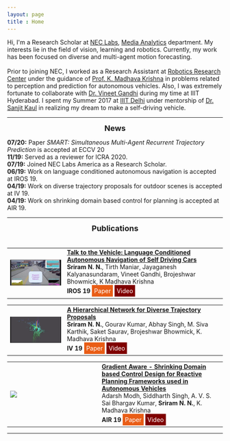 ```yaml
---
layout: page
title : Home
---
```

<style>
a.paper:link, a.paper:visited {
  background-color: #E95D16;
  color: white;
  padding: 5px 5px;
  text-align: center;
  text-decoration: none;
  display: inline-block;
}

a.paper:hover, a.paper:active {
  background-color: red;
}
a.video:link, a.video:visited {
  background-color: #800000;
  color: white;
  padding: 5px 5px;
  text-align: center;
  text-decoration: none;
  display: inline-block;
}

a.video:hover, a.video:active {
  background-color: red;
}
</style>

Hi, I'm a Research Scholar at <a href="http://www.nec-labs.com">NEC Labs</a>, <a href="http://www.nec-labs.com/research-departments/media-analytics/media-analytics-home">Media Analytics</a> department. My interests lie in the field of vision, learning and robotics. Currently, my work has been focused on diverse and multi-agent motion forecasting. 
<br/>
<br/>
Prior to joining NEC, I worked as a Research Assistant at <a href="https://robotics.iiit.ac.in/">Robotics Research Center</a> under the guidance of <a href="https://www.iiit.ac.in/people/faculty/mkrishna/">Prof. K. Madhava Krishna</a> in problems related to perception and prediction for autonomous vehicles. Also, I was extremely fortunate to collaborate with <a href="https://faculty.iiit.ac.in/~vgandhi/">Dr. Vineet Gandhi</a> during my time at IIIT Hyderabad. I spent my Summer 2017 at <a href="https://www.iiitd.ac.in">IIIT Delhi</a> under mentorship of <a href="https://sites.google.com/view/sanjitkkaul/">Dr. Sanjit Kaul</a> in realizing my dream to make a self-driving vehicle.

<!-- Hi, I'm a Research Scholar at <a href="http://www.nec-labs.com">NEC Laboratories America Inc</a>. My interests lie in the field of computer vision and deep learning especially targeted towards autonomous vehicles. Prior to joining NEC, I worked as a Research Assistant under <a href="https://www.iiit.ac.in/people/faculty/mkrishna/">Prof. K. Madhava Krishna</a> at <a href="https://robotics.iiit.ac.in/">Robotics Research Center</a> on various projects related to autonomous vehicles. I also interned at <a href="https://www.iiitd.ac.in">IIIT Delhi</a> during my summer 2017 where I worked extensively on planning and perception of an autonomous car project.
 -->
<hr/>
<font size="4">
<div align="center"><b>News</b></div>
</font>

**07/20:** Paper *SMART: Simultaneous Multi-Agent Recurrent Trajectory Prediction* is accepted at ECCV 20 <br />
**11/19:** Served as a reviewer for ICRA 2020. <br/>
**07/19:** Joined NEC Labs America as a Research Scholar. <br/>
**06/19:** Work on language conditioned autonomous navigation is accepted at IROS 19. <br/>
**04/19:** Work on diverse trajectory proposals for outdoor scenes is accepted at IV 19. <br/>
**04/19:** Work on shrinking domain based control for planning is accepted at AIR 19. <br/>

<hr/>
<font size="4">
<div align="center"><b>Publications</b></div> <br/>
</font>

<table>
  <tr>
    <td width="25%">    <img src="/images/iros19.gif" align="left" width="200"/>    </td>
    <td width="70%">    <a href="https://ieeexplore.ieee.org/stamp/stamp.jsp?tp=&arnumber=8967929"> 
    <strong> Talk to the Vehicle: Language Conditioned Autonomous Navigation of Self Driving Cars</strong> </a> <br/> 
     <strong>Sriram N. N.</strong>, Tirth Maniar, Jayaganesh Kalyanasundaram, Vineet Gandhi, Brojeshwar Bhowmick, K Madhava Krishna<br/> 
    <strong> IROS 19</strong> <a class="paper" href="https://ieeexplore.ieee.org/stamp/stamp.jsp?tp=&arnumber=8967929"> Paper </a>
    <a class="video" href="https://www.youtube.com/watch?v=zx8s2l2tcAU"> Video </a>&nbsp; 
    </td> 
  </tr>
</table>

<table>
  <tr>
    <td width="25%">    <img src="/images/iv19.gif" align="left" width="200"/>    </td>
    <td width="70%">    <a href="https://ieeexplore.ieee.org/abstract/document/8813986"> 
    <strong> A Hierarchical Network for Diverse Trajectory Proposals </strong> </a> <br/> 
    <strong>Sriram N. N.</strong>, Gourav Kumar, Abhay Singh, M. Siva Karthik, Saket Saurav, Brojeshwar Bhowmick, K. Madhava Krishna<br/> 
    <strong> IV 19 </strong> <a class="paper" href="https://ieeexplore.ieee.org/abstract/document/8813986"> Paper </a> 
    <a class="video" href="https://www.youtube.com/watch?v=cvq2dFS-dZo"> Video </a> &nbsp; 
    </td> 
  </tr>
</table>

<table>
  <tr>
    <td width="25%">   <img src="/images/air19.gif" align="left" width="200"/>    </td>
    <td width="70%">    <a href="https://arxiv.org/pdf/1804.08679.pdf"> 
    <strong> Gradient Aware - Shrinking Domain based Control Design for Reactive Planning Frameworks used in Autonomous Vehicles </strong> </a> <br/> 
     Adarsh Modh, Siddharth Singh, A. V. S. Sai Bhargav Kumar, <strong>Sriram N. N.</strong>, K. Madhava Krishna<br/> 
    <strong> AIR 19 </strong> <a class="paper" href="https://arxiv.org/pdf/1804.08679.pdf"> Paper </a> <a class="video" href="https://www.youtube.com/watch?v=Yf4F0dvkwQE"> Video </a> &nbsp; 
    </td> 
  </tr>
</table>
<hr />
<!-- <font size="2">
<div align="center"><b>I am privileged to be associated with the following</b></div>
<table text-align="center">
<tr><td align="center"><a href='http://cvlab-dresden.de/'><img src='images/vll_hd_logo.png' width='100'></a></td> <td align="center"><a href='http://iiit.ac.in'><img src='images/iiit.png' width='80'></a></td>  <td align="center"><a href='http://www.fp-robotics.com/'><img src='images/fp.png' width='70'></a></td>  <td align="center"><a href='http://www.siemens.com'><img src='images/siemens.jpeg' width='70'></a></td>  <td align="center"><a href='http://arl.nus.edu.sg/twiki6/bin/view/ARL'><img src='images/nus.jpg' width='70'></a></td> </tr>

<tr><td align="center">PhD</td><td align="center">Bachelor's &amp; Master's</td><td align="center">Intern</td><td align="center"> Intern</td><td align="center">Intern</td></tr>
</table>
</font>
<hr/> -->






